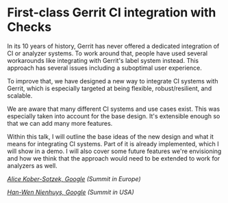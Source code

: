 # First-class Gerrit CI integration with Checks

In its 10 years of history, Gerrit has never offered a dedicated integration of
CI or analyzer systems. To work around that, people have used several
workarounds like integrating with Gerrit's label system instead. This approach
has several issues including a suboptimal user experience.

To improve that, we have designed a new way to integrate CI systems with Gerrit,
which is especially targeted at being flexible, robust/resilient, and scalable.

We are aware that many different CI systems and use cases exist. This was
especially taken into account for the base design. It's extensible enough so
that we can add many more features.

Within this talk, I will outline the base ideas of the new design and what it
means for integrating CI systems. Part of it is already implemented, which I
will show in a demo. I will also cover some future features we're envisioning
and how we think that the approach would need to be extended to work for
analyzers as well.

*[Alice Kober-Sotzek, Google](../speakers.md#aliceks) (Summit in Europe)*

*[Han-Wen Nienhuys, Google](../speakers.md#hanwen) (Summit in USA)*
